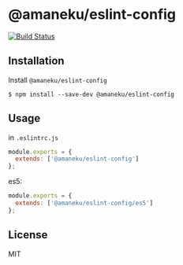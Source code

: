 # @amaneku/eslint-config

[![Build Status](https://travis-ci.org/amaneku/eslint-config.svg?branch=master)](https://travis-ci.org/amaneku/eslint-config)

## Installation

Install `@amaneku/eslint-config`

```
$ npm install --save-dev @amaneku/eslint-config
```

## Usage

in `.eslintrc.js`

```js
module.exports = {
  extends: ['@amaneku/eslint-config']
};
```

es5:

```js
module.exports = {
  extends: ['@amaneku/eslint-config/es5']
};
```

## License

MIT
